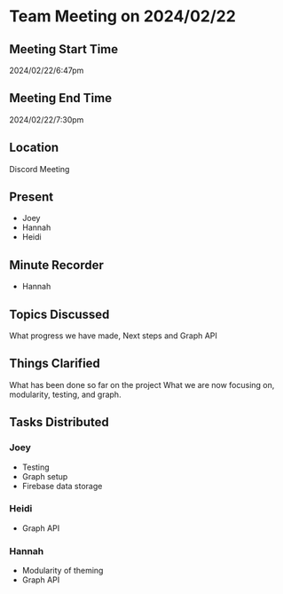 # Team Meeting on 2024/02/22
## Meeting Start Time
2024/02/22/6:47pm
## Meeting End Time
2024/02/22/7:30pm
## Location
Discord Meeting
## Present
- Joey 
- Hannah
- Heidi
## Minute Recorder
- Hannah 
## Topics Discussed 
What progress we have made, Next steps and Graph API 
## Things Clarified
What has been done so far on the project 
What we are now focusing on, modularity, testing, and graph.
## Tasks Distributed
### Joey
- Testing
- Graph setup
- Firebase data storage
### Heidi
- Graph API 
### Hannah
- Modularity of theming
- Graph API





